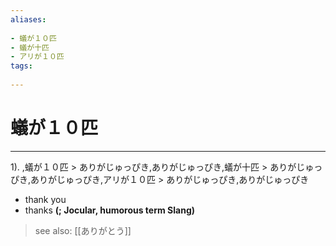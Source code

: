 ```yaml
---
aliases:
    
- 蟻が１０匹
- 蟻が十匹
- アリが１０匹
tags:
    
---
```


# 蟻が１０匹
---
1).
,蟻が１０匹 > ありがじゅっぴき,ありがじゅっぴき,蟻が十匹 > ありがじゅっぴき,ありがじゅっぴき,アリが１０匹 > ありがじゅっぴき,ありがじゅっぴき

- thank you
- thanks
**(; Jocular, humorous term Slang)**
> see also:  [[ありがとう]]
            